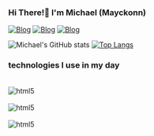 ### Hi There!🤙 I'm Michael (Mayckonn)


[![Blog](https://img.shields.io/badge/LinkedIn-0077B5?style=for-the-badge&logo=linkedin&logoColor=white)](https://www.linkedin.com/in/michael-mcb/)
[![Blog](https://img.shields.io/badge/Instagram-E4405F?style=for-the-badge&logo=instagram&logoColor=white)](https://www.instagram.com/omichaelcb/)
[![Blog](https://img.shields.io/badge/Facebook-1877F2?style=for-the-badge&logo=facebook&logoColor=white)](https://www.facebook.com/mayckonn.costa/)

![Michael's GitHub stats](https://github-readme-stats.vercel.app/api?username=michaelcbb&show_icons=true&theme=dracula)
[![Top Langs](https://github-readme-stats.vercel.app/api/top-langs/?username=michaelcbb&layout=pie)](https://github.com/michaelcbb/github-readme-stats)

### technologies I use in my day

<div style="display: inline_block"><br/>
<img align="center" alt="html5" src="https://img.shields.io/badge/HTML5-E34F26?style=for-the-badge&logo=html5&logoColor=white"/>
</div>
<div style="display: inline_block"><br/>
<img align="center" alt="html5" src="https://img.shields.io/badge/CSS-239120?&style=for-the-badge&logo=css3&logoColor=white"/>
</div>
<div style="display: inline_block"><br/>
<img align="center" alt="html5" src="https://img.shields.io/badge/HTML-239120?style=for-the-badge&logo=html5&logoColor=white"/>
</div>
